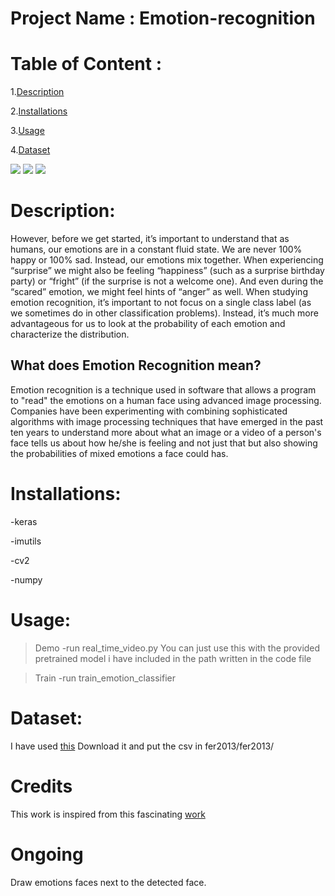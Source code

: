 # Project Name : Emotion-recognition
# Table of Content :
1.[Description](#p1)

2.[Installations](#p2)

3.[Usage](#p3)

4.[Dataset](#p4)



![](https://github.com/omar178/Emotion-recognition/blob/master/emotions/Happy.PNG)
![](https://github.com/omar178/Emotion-recognition/blob/master/emotions/angry.PNG)
![](https://github.com/omar178/Emotion-recognition/blob/master/emotions/neural.PNG)



<a id="p1"></a> 
# Description:


However, before we get started, it’s important to understand that as humans, our emotions are in
a constant fluid state. We are never 100% happy or 100% sad. Instead, our emotions mix together.
When experiencing “surprise” we might also be feeling “happiness” (such as a surprise birthday
party) or “fright” (if the surprise is not a welcome one). And even during the “scared” emotion, we
might feel hints of “anger” as well.
When studying emotion recognition, it’s important to not focus on a single class label (as we
sometimes do in other classification problems). Instead, it’s much more advantageous for us to
look at the probability of each emotion and characterize the distribution.
## What does Emotion Recognition mean?

Emotion recognition is a technique used in software that allows a program to "read" the emotions on a human face using advanced image processing. Companies have been experimenting with combining sophisticated algorithms with image processing techniques that have emerged in the past ten years to understand more about what an image or a video of a person's face tells us about how he/she is feeling and not just that but also showing the probabilities of mixed emotions a face could has.

<a id="p2"></a> 
# Installations:
-keras

-imutils

-cv2

-numpy

<a id="p3"></a> 
# Usage:
> Demo
-run real_time_video.py
You can just use this with the provided pretrained model i have included in the path written in the code file

> Train
-run train_emotion_classifier


<a id="p4"></a> 
# Dataset:

I have used [this](https://www.kaggle.com/c/3364/download-all)
Download it and put the csv in fer2013/fer2013/

# Credits
This work is inspired from this fascinating [work](https://github.com/oarriaga/face_classification) 

# Ongoing 
Draw emotions faces next to the detected face.

